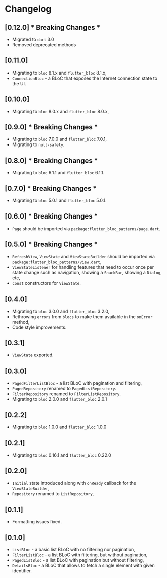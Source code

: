 # Changelog

## [0.12.0] * Breaking Changes *

* Migrated to `dart` 3.0
* Removed deprecated methods

## [0.11.0]

* Migrating to `bloc` 8.1.x and `flutter_bloc` 8.1.x,
* `ConnectionBloc` - a BLoC that exposes the Internet connection state to the UI.

## [0.10.0]

* Migrating to `bloc` 8.0.x and `flutter_bloc` 8.0.x,

## [0.9.0] * Breaking Changes *

* Migrating to `bloc` 7.0.0 and `flutter_bloc` 7.0.1,
* Migrating to `null-safety`.

## [0.8.0] * Breaking Changes *

* Migrating to `bloc` 6.1.1 and `flutter_bloc` 6.1.1.

## [0.7.0] * Breaking Changes *

* Migrating to `bloc` 5.0.1 and `flutter_bloc` 5.0.1.

## [0.6.0] * Breaking Changes *

* `Page` should be imported via `package:flutter_bloc_patterns/page.dart`.

## [0.5.0] * Breaking Changes *

* `RefreshView`, `ViewState` and `ViewStateBuilder` should be imported via `package:flutter_bloc_patterns/view.dart`,
* `ViewStateListener` for handling features that need to occur once per state change such as navigation, showing a `SnackBar`, showing a `Dialog`, etc,
* `const` constructors for `ViewState`.

## [0.4.0]

* Migrating to `bloc` 3.0.0 and `flutter_bloc` 3.2.0,
* Rethrowing `errors` from `blocs` to make them available in the `onError` method,
* Code style improvements.

## [0.3.1]

* `ViewState` exported.

## [0.3.0]

* `PagedFilterListBloc` - a list BLoC with pagination and filtering,
* `PagedRepository` renamed to `PagedListRepository`.
* `FilterRepository` renamed to `FilterListRepository`.
* Migrating to `bloc` 2.0.0 and `flutter_bloc` 2.0.1

## [0.2.2]

* Migrating to `bloc` 1.0.0 and `flutter_bloc` 1.0.0

## [0.2.1]

* Migrating to `bloc` 0.16.1 and `flutter_bloc` 0.22.0

## [0.2.0]

* `Initial` state introduced along with `onReady` callback for the `ViewStateBuilder`,
* `Repository` renamed to `ListRepository`,

## [0.1.1]

* Formatting issues fixed.

## [0.1.0]

* `ListBloc` - a basic list BLoC with no filtering nor pagination,
* `FilterListBloc` - a list BLoC with filtering, but without pagination,
* `PagedListBloc` - a list BLoC with pagination but without filtering,
* `DetailsBloc` - a BLoC that allows to fetch a single element with given identifier.
